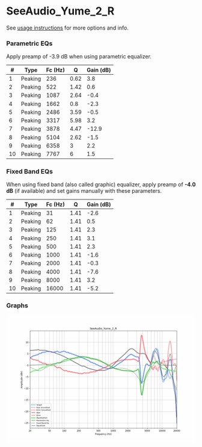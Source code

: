 # SeeAudio_Yume_2_R
See [usage instructions](https://github.com/jaakkopasanen/AutoEq#usage) for more options and info.

### Parametric EQs
Apply preamp of -3.9 dB when using parametric equalizer.

|   # | Type    |   Fc (Hz) |    Q |   Gain (dB) |
|-----|---------|-----------|------|-------------|
|   1 | Peaking |       236 | 0.62 |         3.8 |
|   2 | Peaking |       522 | 1.42 |         0.6 |
|   3 | Peaking |      1087 | 2.64 |        -0.4 |
|   4 | Peaking |      1662 | 0.8  |        -2.3 |
|   5 | Peaking |      2486 | 3.59 |        -0.5 |
|   6 | Peaking |      3317 | 5.98 |         3.2 |
|   7 | Peaking |      3878 | 4.47 |       -12.9 |
|   8 | Peaking |      5104 | 2.62 |        -1.5 |
|   9 | Peaking |      6358 | 3    |         2.2 |
|  10 | Peaking |      7767 | 6    |         1.5 |

### Fixed Band EQs
When using fixed band (also called graphic) equalizer, apply preamp of **-4.0 dB** (if available) and set gains manually with these parameters.

|   # | Type    |   Fc (Hz) |    Q |   Gain (dB) |
|-----|---------|-----------|------|-------------|
|   1 | Peaking |        31 | 1.41 |        -2.6 |
|   2 | Peaking |        62 | 1.41 |         0.5 |
|   3 | Peaking |       125 | 1.41 |         2.3 |
|   4 | Peaking |       250 | 1.41 |         3.1 |
|   5 | Peaking |       500 | 1.41 |         2.3 |
|   6 | Peaking |      1000 | 1.41 |        -1.6 |
|   7 | Peaking |      2000 | 1.41 |        -0.3 |
|   8 | Peaking |      4000 | 1.41 |        -7.6 |
|   9 | Peaking |      8000 | 1.41 |         3.2 |
|  10 | Peaking |     16000 | 1.41 |        -5.2 |

### Graphs
![](./SeeAudio_Yume_2_R.png)
